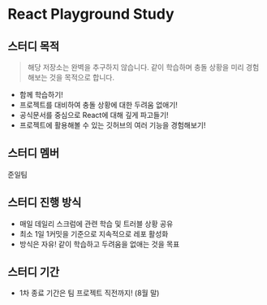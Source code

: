 # React Playground Study

## 스터디 목적

> 해당 저장소는 완벽을 추구하지 않습니다.
> 같이 학습하며 충돌 상황을 미리 경험해보는 것을 목적으로 합니다.

- 함께 학습하기!
- 프로젝트를 대비하여 충돌 상황에 대한 두려움 없애기!
- 공식문서를 중심으로 React에 대해 깊게 파고들기!
- 프로젝트에 활용해볼 수 있는 깃허브의 여러 기능을 경험해보기!

## 스터디 멤버

준일팀

## 스터디 진행 방식

- 매일 데일리 스크럼에 관련 학습 및 트러블 상황 공유
- 최소 1일 1커밋을 기준으로 지속적으로 레포 활성화
- 방식은 자유! 같이 학습하고 두려움을 없애는 것을 목표

## 스터디 기간

- 1차 종료 기간은 팀 프로젝트 직전까지! (8월 말)
